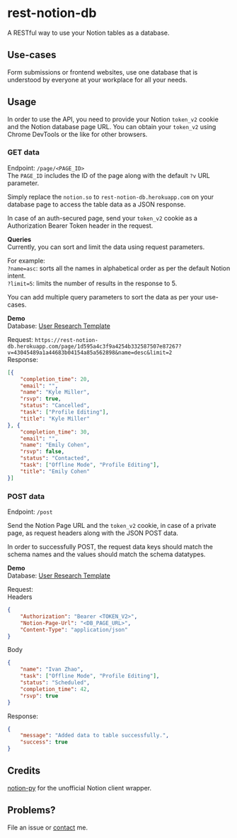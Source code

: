 # rest-notion-db
A RESTful way to use your Notion tables as a database.

## Use-cases
Form submissions or frontend websites, use one database that is understood by everyone at your workplace for all your needs.

## Usage
In order to use the API, you need to provide your Notion `token_v2` cookie and the Notion database page URL.
You can obtain your `token_v2` using Chrome DevTools or the like for other browsers.

### GET data
Endpoint: `/page/<PAGE_ID>`<br>
The `PAGE_ID` includes the ID of the page along with the default `?v` URL parameter.

Simply replace the `notion.so` to `rest-notion-db.herokuapp.com` on your database page to access the table data as a JSON response.

In case of an auth-secured page, send your `token_v2` cookie as a Authorization Bearer Token header in the request.

**Queries**<br>
Currently, you can sort and limit the data using request parameters.

For example:<br/>
`?name=asc`: sorts all the names in alphabetical order as per the default Notion intent.<br/>
`?limit=5`: limits the number of results in the response to 5.

You can add multiple query parameters to sort the data as per your use-cases.

**Demo**<br/>
Database: [User Research Template](https://www.notion.so/1d595a4c3f9a4254b332587507e87267?v=43045489a1a44683b04154a85a562898)

Request: `https://rest-notion-db.herokuapp.com/page/1d595a4c3f9a4254b332587507e87267?v=43045489a1a44683b04154a85a562898&name=desc&limit=2`<br/>
Response:
```json
[{
    "completion_time": 20,
    "email": "",
    "name": "Kyle Miller",
    "rsvp": true,
    "status": "Cancelled",
    "task": ["Profile Editing"],
    "title": "Kyle Miller"
}, {
    "completion_time": 30,
    "email": "",
    "name": "Emily Cohen",
    "rsvp": false,
    "status": "Contacted",
    "task": ["Offline Mode", "Profile Editing"],
    "title": "Emily Cohen"
}]
```

### POST data
Endpoint: `/post`

Send the Notion Page URL and the `token_v2` cookie, in case of a private page, as request headers along with the JSON POST data.

In order to successfully POST, the request data keys should match the schema names and the values should match the schema datatypes.

**Demo**<br/>
Database: [User Research Template](https://www.notion.so/1d595a4c3f9a4254b332587507e87267?v=43045489a1a44683b04154a85a562898)

Request:<br/>
Headers
```json
{
    "Authorization": "Bearer <TOKEN_V2>",
    "Notion-Page-Url": "<DB_PAGE_URL>",
    "Content-Type": "application/json"
}
```
Body
```json
{
    "name": "Ivan Zhao",
    "task": ["Offline Mode", "Profile Editing"],
    "status": "Scheduled",
    "completion_time": 42,
    "rsvp": true
}
```
Response:
```json
{
    "message": "Added data to table successfully.",
    "success": true
}
```

## Credits
[notion-py](https://github.com/jamalex/notion-py) for the unofficial Notion client wrapper.

## Problems?
File an issue or [contact](https://t.me/oorjitchowdhary) me.